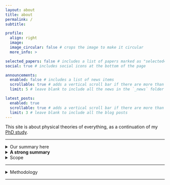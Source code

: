 ```yaml
---
layout: about
title: about
permalink: /
subtitle: 

profile:
  align: right
  image: 
  image_circular: false # crops the image to make it circular
  more_info: >

selected_papers: false # includes a list of papers marked as "selected={true}"
social: true # includes social icons at the bottom of the page

announcements:
  enabled: false # includes a list of news items
  scrollable: true # adds a vertical scroll bar if there are more than 3 news items
  limit: 5 # leave blank to include all the news in the `_news` folder

latest_posts:
  enabled: true
  scrollable: true # adds a vertical scroll bar if there are more than 3 new posts items
  limit: 3 # leave blank to include all the blog posts
---
```


This site is about physical theories of everything, as a continuation of my [PhD study](http://hdl.handle.net/10012/19734).

___

<details markdown=1><summary markdown="span">Our summary here</summary>

- markdown1
- markdown2
- markdown3

html tags also supported
<ol>
<li> hello html list tag1</li>
<li> hello html list tag2</li>
</ol>

</details>

<details>
  <summary><strong>A strong summary</strong></summary>
  <div markdown=1>

This is fine:
  * first
  * second

  </div>
</details>

<details>

<summary>Scope</summary>

I take a theory of everything to contain at least the following components: 

1. Dynamical law

What variables to use to describe the physical universe? What laws govern them?

2. Boundary condition

What boundary condition to apply to in conjunction with the dynamical laws?
  
3. Empirical prescription

How to derive empirical predictions given the dynamical laws and bounary condition?

The first topic is studied in **particle physics** and **quantum gravity**, the second in **quantum cosmology**, and the third in **quantum foundations**. These delinate the scope of this site subject-wise.

</details>

___

<details>

<summary>Methodology</summary>

#### Credence

What's the correct approach to quantum gravity? No one knows for sure.

How to proceed facing difficult questions like this? Write down possibilities; assign credences based on current clues; discover new clues; update credences; repeat till the answer is clear.

#### Priority

What clues to prioritize for discovery? Those that change credences most. E.g., a result that rules out an otherwise promising approach.

What projects to avoid when planning? Those that change credences least. E.g., trying to promote a ruled-out approach without addressing the issue.

#### Links

[[prediction markets link]]

[[bullshit in physics link]]

</details>

___
